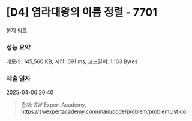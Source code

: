 # [D4] 염라대왕의 이름 정렬 - 7701 

[문제 링크](https://swexpertacademy.com/main/code/problem/problemDetail.do?contestProbId=AWqU0zh6rssDFARG) 

### 성능 요약

메모리: 145,560 KB, 시간: 691 ms, 코드길이: 1,163 Bytes

### 제출 일자

2025-04-06 20:40



> 출처: SW Expert Academy, https://swexpertacademy.com/main/code/problem/problemList.do